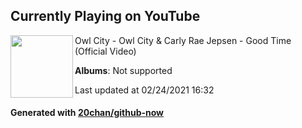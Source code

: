 ## Currently Playing on YouTube

[<img align="left" width="100" src="https://yt3.ggpht.com/ytc/AAUvwngEZ4nEOoDuzxRgflUF_Unb60ljtiTwbf1yRBjPYw=s176-c-k-c0x00ffffff-no-rj-mo">](https://www.youtube.com/channel/UCyo4FFY5_6v_ZzPl-Fq6FZw)

Owl City - Owl City & Carly Rae Jepsen - Good Time (Official Video)

**Albums**: Not supported

Last updated at 02/24/2021 16:32

#### Generated with [20chan/github-now](https://github.com/20chan/github-now)


<!--
**20chan/20chan** is a ✨ _special_ ✨ repository because its `README.md` (this file) appears on your GitHub profile.

Here are some ideas to get you started:

- 🔭 I’m currently working on ...
- 🌱 I’m currently learning ...
- 👯 I’m looking to collaborate on ...
- 🤔 I’m looking for help with ...
- 💬 Ask me about ...
- 📫 How to reach me: ...
- 😄 Pronouns: ...
- ⚡ Fun fact: ...
-->
